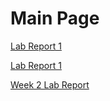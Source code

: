 # Main Page

[Lab Report 1](lab-report-1-week-2.html)

[Lab Report 1](https://Andrewdi02.github.io/cse15l-lab-reports/lab-report-1-week-2.html)

[Week 2 Lab Report](https://andrewdi02.github.io/cse15l-lab-reports/week-2-lab-report)

